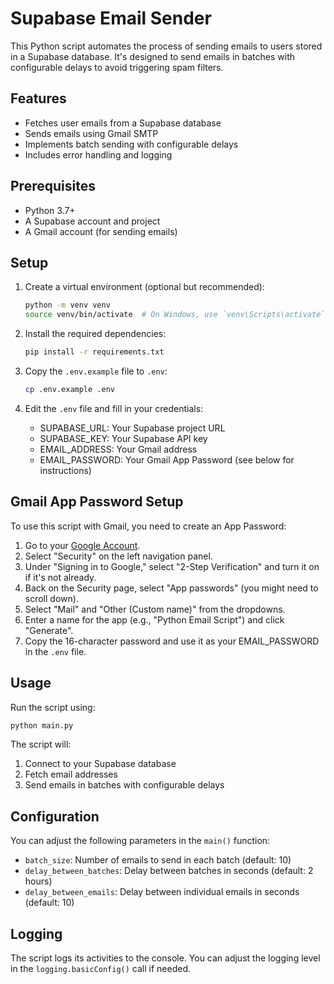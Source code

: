 # Supabase Email Sender

This Python script automates the process of sending emails to users stored in a Supabase database. It's designed to send emails in batches with configurable delays to avoid triggering spam filters.

## Features

- Fetches user emails from a Supabase database
- Sends emails using Gmail SMTP
- Implements batch sending with configurable delays
- Includes error handling and logging

## Prerequisites

- Python 3.7+
- A Supabase account and project
- A Gmail account (for sending emails)

## Setup

1. Create a virtual environment (optional but recommended):
   ```bash
   python -m venv venv
   source venv/bin/activate  # On Windows, use `venv\Scripts\activate`
   ```

2. Install the required dependencies:
   ```bash
   pip install -r requirements.txt
   ```

3. Copy the `.env.example` file to `.env`:
   ```bash
   cp .env.example .env
   ```

4. Edit the `.env` file and fill in your credentials:
   - SUPABASE_URL: Your Supabase project URL
   - SUPABASE_KEY: Your Supabase API key
   - EMAIL_ADDRESS: Your Gmail address
   - EMAIL_PASSWORD: Your Gmail App Password (see below for instructions)

## Gmail App Password Setup

To use this script with Gmail, you need to create an App Password:

1. Go to your [Google Account](https://myaccount.google.com/).
2. Select "Security" on the left navigation panel.
3. Under "Signing in to Google," select "2-Step Verification" and turn it on if it's not already.
4. Back on the Security page, select "App passwords" (you might need to scroll down).
5. Select "Mail" and "Other (Custom name)" from the dropdowns.
6. Enter a name for the app (e.g., "Python Email Script") and click "Generate".
7. Copy the 16-character password and use it as your EMAIL_PASSWORD in the `.env` file.

## Usage

Run the script using:

```bash
python main.py
```

The script will:
1. Connect to your Supabase database
2. Fetch email addresses
3. Send emails in batches with configurable delays

## Configuration

You can adjust the following parameters in the `main()` function:

- `batch_size`: Number of emails to send in each batch (default: 10)
- `delay_between_batches`: Delay between batches in seconds (default: 2 hours)
- `delay_between_emails`: Delay between individual emails in seconds (default: 10)

## Logging

The script logs its activities to the console. You can adjust the logging level in the `logging.basicConfig()` call if needed.
